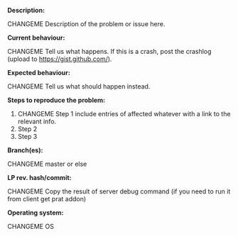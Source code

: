 <!--- (**********************************)
      (** Fill in the following fields **)
      (**********************************)
      For SQL fixes:
      don't use pull requests for sql only fixes, unless it's to fix one existing unable to apply file.
      don't hardcode guids.
      don't DELETE + INSERT to update only few fields of one row.
      don't use database names.
      don't put ' around numbers.
      don't put ( ) if they aren't needed.
      use only 1 DELETE + INSERT when we add multiple items to one table, unless you are scripting multiple creatures.
      put default values on every new column we want to add on that way we can make smallers inserts.
      start fix by -- in case some previous sql misses proper ending.
      DELETE by guid AND entry to be sure we don't delete existing spawns.
      start sql code with 3 ` sql         --->

**Description:**

CHANGEME Description of the problem or issue here.

**Current behaviour:**

CHANGEME Tell us what happens.
If this is a crash, post the crashlog (upload to https://gist.github.com/).

**Expected behaviour:**

CHANGEME Tell us what should happen instead.

**Steps to reproduce the problem:**

1. CHANGEME Step 1 include entries of affected whatever with a link to the relevant info.  
2. Step 2
3. Step 3

**Branch(es):**

CHANGEME master or else

**LP rev. hash/commit:** 

CHANGEME Copy the result of server debug command (if you need to run it from client get prat addon)

**Operating system:**

CHANGEME OS 

<!--- Notes
- This template is for problem reports. For other types of report, edit it accordingly.
- For fixes containing C++ changes, create a Pull Request.
--->
